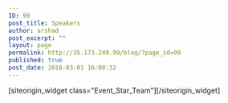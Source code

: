 ```yaml
---
ID: 99
post_title: Speakers
author: arshad
post_excerpt: ""
layout: page
permalink: http://35.173.249.99/blog/?page_id=99
published: true
post_date: 2018-03-01 16:00:32
---
```

<div id="pl-77"  class="panel-layout" ><div id="pg-77-0"  class="panel-grid panel-no-style" ><div id="pgc-77-0-0"  class="panel-grid-cell"  data-weight="1" ><div id="panel-77-0-0-0" class="so-panel widget widget_event_star_team panel-first-child panel-last-child" data-index="0" data-style="{&quot;background_image_attachment&quot;:false,&quot;background_display&quot;:&quot;tile&quot;}" >[siteorigin_widget class="Event_Star_Team"]<input type="hidden" value="{&quot;instance&quot;:{&quot;unique_id&quot;:&quot;&quot;,&quot;title&quot;:&quot;Event Speakers&quot;,&quot;at_all_page_items&quot;:[{&quot;page_id&quot;:190},{&quot;page_id&quot;:192},{&quot;page_id&quot;:184},{&quot;page_id&quot;:171},{&quot;page_id&quot;:0},{&quot;page_id&quot;:196},{&quot;page_id&quot;:186},{&quot;page_id&quot;:188},{&quot;page_id&quot;:194}],&quot;column_number&quot;:&quot;4&quot;,&quot;background_options&quot;:&quot;gray&quot;},&quot;args&quot;:{&quot;before_widget&quot;:&quot;&lt;div id=&quot;panel-77-0-0-0&quot; class=&quot;so-panel widget widget_event_star_team panel-first-child panel-last-child&quot; data-index=&quot;0&quot; data-style=&quot;{&amp;quot;background_image_attachment&amp;quot;:false,&amp;quot;background_display&amp;quot;:&amp;quot;tile&amp;quot;}&quot; &gt;&quot;,&quot;after_widget&quot;:&quot;&lt;/div&gt;&quot;,&quot;before_title&quot;:&quot;&lt;h3 class=&quot;widget-title&quot;&gt;&quot;,&quot;after_title&quot;:&quot;&lt;/h3&gt;&quot;,&quot;widget_id&quot;:&quot;widget-0-0-0&quot;}}" />[/siteorigin_widget]</div></div></div></div>